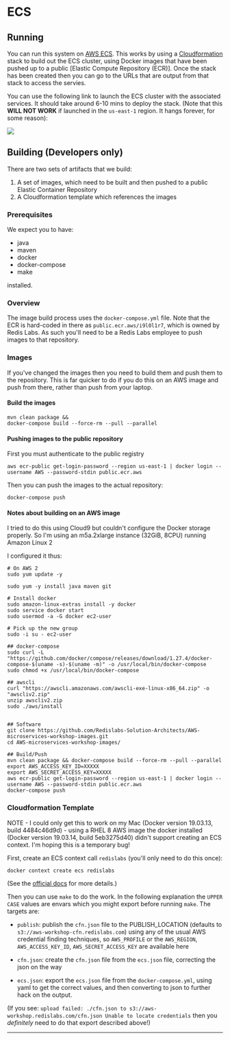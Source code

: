 # ECS
## Running
You can run this system on [AWS ECS]. This works by using a [Cloudformation] stack to build out the ECS cluster, using Docker images that have been pushed up to a public [Elastic Compute Repository (ECR)]. Once the stack has been created then you can go to the URLs that are output from that stack to access the servies.

You can use the following link to launch the ECS cluster with the associated services. It should take around 6-10 mins to deploy the stack. (Note that this **WILL NOT WORK** if launched in the `us-east-1` region. It hangs forever, for some reason):

<a href="https://console.aws.amazon.com/cloudformation/home?region=us-east-1#/stacks/create/review?stackName=aws-cfn&templateURL=https://s3.amazonaws.com/aws-workshop-cfn.redislabs.com/cfn.json"><image src="https://s3.amazonaws.com/cloudformation-examples/cloudformation-launch-stack.png"></a>

## Building (Developers only)
There are two sets of artifacts that we build:

1. A set of images, which need to be built and then pushed to a public Elastic Container Repository
2. A Cloudformation template which references the images

### Prerequisites
We expect you to have:

- java
- maven
- docker
- docker-compose
- make

installed. 

### Overview
The image build process uses the `docker-compose.yml` file. Note that the ECR is hard-coded in there as `public.ecr.aws/i9l0l1r7`, which is owned by Redis Labs. As such you'll need to be a Redis Labs employee to push images to that repository.

### Images
If you've changed the images then you need to build them and push them to the repository. 
This is far quicker to do if you do this on an AWS image and push from there, rather than push from your laptop.

#### Build the images
```
mvn clean package &&
docker-compose build --force-rm --pull --parallel
```

#### Pushing images to the public repository
First you must authenticate to the public registry

```
aws ecr-public get-login-password --region us-east-1 | docker login --username AWS --password-stdin public.ecr.aws
```
Then you can push the images to the actual repository:

```
docker-compose push
```

#### Notes about building on an AWS image
I tried to do this using Cloud9 but couldn't configure the Docker storage properly. So I'm using an m5a.2xlarge instance (32GiB, 8CPU) running Amazon Linux 2

I configured it thus:

```
# On AWS 2
sudo yum update -y

sudo yum -y install java maven git 

# Install docker
sudo amazon-linux-extras install -y docker
sudo service docker start
sudo usermod -a -G docker ec2-user

# Pick up the new group
sudo -i su - ec2-user

## docker-compose
sudo curl -L "https://github.com/docker/compose/releases/download/1.27.4/docker-compose-$(uname -s)-$(uname -m)" -o /usr/local/bin/docker-compose
sudo chmod +x /usr/local/bin/docker-compose

## awscli
curl "https://awscli.amazonaws.com/awscli-exe-linux-x86_64.zip" -o "awscliv2.zip"
unzip awscliv2.zip
sudo ./aws/install


## Software
git clone https://github.com/Redislabs-Solution-Architects/AWS-microservices-workshop-images.git
cd AWS-microservices-workshop-images/

## Build/Push
mvn clean package && docker-compose build --force-rm --pull --parallel
export AWS_ACCESS_KEY_ID=XXXXX
export AWS_SECRET_ACCESS_KEY=XXXXX
aws ecr-public get-login-password --region us-east-1 | docker login --username AWS --password-stdin public.ecr.aws
docker-compose push
```

### Cloudformation Template
NOTE - I could only get this to work on my Mac (Docker version
19.03.13, build 4484c46d9d) - using a RHEL 8 AWS image the docker
installed (Docker version 19.03.14, build 5eb3275d40) didn't support
creating an ECS context. I'm hoping this is a temporary bug!

First, create an ECS context call `redislabs` (you'll only need to do this once):

```
docker context create ecs redislabs
```
(See the [official docs](https://docs.docker.com/engine/context/ecs-integration/#create-aws-context) for more details.)

Then you can use `make` to do the work. In the following explanation the `UPPER CASE` values are envars which you might export before running `make`. The targets are:

- `publish`: publish the `cfn.json` file to the PUBLISH_LOCATION (defaults to `s3://aws-workshop-cfn.redislabs.com`) using any of the usual AWS credential finding techniques, so `AWS_PROFILE` or the `AWS_REGION`, `AWS_ACCESS_KEY_ID`, `AWS_SECRET_ACCESS_KEY` are available here

- `cfn.json`: create the `cfn.json` file from the `ecs.json` file, correcting the json on the way

- `ecs.json`: export the `ecs.json` file from the `docker-compose.yml`, using yaml to get the correct values, and then converting to json to further hack on the output.

(If you see: `upload failed: ./cfn.json to s3://aws-workshop.redislabs.com/cfn.json Unable to locate credentials` then you *definitely* need to do that export described above!)


----------
[AWS ECS]: https://aws.amazon.com/ecs/
[Cloudformation]: https://aws.amazon.com/cloudformation/
